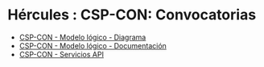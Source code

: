 # Hércules : CSP\-CON: Convocatorias



* [CSP\-CON \- Modelo lógico \- Diagrama](/hercules/sgi-sistema-de-gestion-de-investigacion/diseno/componentes/sgi-csp/csp-con-convocatorias/csp-con-modelo-logico-diagrama.md "/hercules/sgi-sistema-de-gestion-de-investigacion/diseno/componentes/sgi-csp/csp-con-convocatorias/csp-con-modelo-logico-diagrama.md")
* [CSP\-CON \- Modelo lógico \- Documentación](/hercules/sgi-sistema-de-gestion-de-investigacion/diseno/componentes/sgi-csp/csp-con-convocatorias/csp-con-modelo-logico-documentacion.md "/hercules/sgi-sistema-de-gestion-de-investigacion/diseno/componentes/sgi-csp/csp-con-convocatorias/csp-con-modelo-logico-documentacion.md")
* [CSP\-CON \- Servicios API](/hercules/sgi-sistema-de-gestion-de-investigacion/diseno/componentes/sgi-csp/csp-con-convocatorias/csp-con-servicios-api.md "/hercules/sgi-sistema-de-gestion-de-investigacion/diseno/componentes/sgi-csp/csp-con-convocatorias/csp-con-servicios-api.md")




